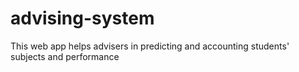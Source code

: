 # advising-system
This web app helps advisers in predicting and accounting students' subjects and performance
